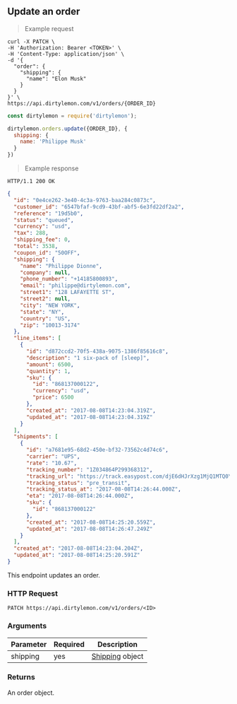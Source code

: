 ## Update an order

> Example request

```shell
curl -X PATCH \
-H 'Authorization: Bearer <TOKEN>' \
-H 'Content-Type: application/json' \
-d '{
  "order": {
    "shipping": {
      "name": "Elon Musk"
    }
  }
}' \
https://api.dirtylemon.com/v1/orders/{ORDER_ID}
```

```javascript
const dirtylemon = require('dirtylemon');

dirtylemon.orders.update({ORDER_ID}, {
  shipping: {
    name: 'Philippe Musk'
  }
})
```

> Example response

```http
HTTP/1.1 200 OK
```

```json
{
  "id": "0e4ce262-3e40-4c3a-9763-baa284c0873c",
  "customer_id": "6547bfaf-9cd9-43bf-abf5-6e3fd22df2a2",
  "reference": "19d5b0",
  "status": "queued",
  "currency": "usd",
  "tax": 288,
  "shipping_fee": 0,
  "total": 3538,
  "coupon_id": "50OFF",
  "shipping": {
    "name": "Philippe Dionne",
    "company": null,
    "phone_number": "+14185800893",
    "email": "philippe@dirtylemon.com",
    "street1": "128 LAFAYETTE ST",
    "street2": null,
    "city": "NEW YORK",
    "state": "NY",
    "country": "US",
    "zip": "10013-3174"
  },
  "line_items": [
    {
      "id": "d872ccd2-70f5-438a-9075-1386f85616c8",
      "description": "1 six-pack of [sleep]",
      "amount": 6500,
      "quantity": 1,
      "sku": {
        "id": "868137000122",
        "currency": "usd",
        "price": 6500
      },
      "created_at": "2017-08-08T14:23:04.319Z",
      "updated_at": "2017-08-08T14:23:04.319Z"
    }
  ],
  "shipments": [
    {
      "id": "a7681e95-68d2-450e-bf32-73562c4d74c6",
      "carrier": "UPS",
      "rate": "10.67",
      "tracking_number": "1Z034864P299368312",
      "tracking_url": "https://track.easypost.com/djE6dHJrXzg1MjQ1MTQ0YWEzNzQzMjBhNTc2NjgwMzdiMmIzMjVi",
      "tracking_status": "pre_transit",
      "tracking_status_at": "2017-08-08T14:26:44.000Z",
      "eta": "2017-08-08T14:26:44.000Z",
      "sku": {
        "id": "868137000122"
      },
      "created_at": "2017-08-08T14:25:20.559Z",
      "updated_at": "2017-08-08T14:26:47.249Z"
    }
  ],
  "created_at": "2017-08-08T14:23:04.204Z",
  "updated_at": "2017-08-08T14:25:20.591Z"
}
```

This endpoint updates an order.

### HTTP Request

`PATCH https://api.dirtylemon.com/v1/orders/<ID>`

### Arguments

| Parameter | Required | Description |
| --------- | -------- | ------------|
| shipping | yes | [Shipping](#shipping-object) object |

### Returns

An order object.
